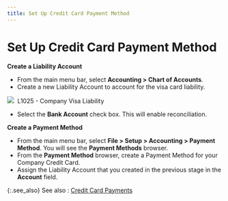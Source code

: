 ```yaml
---
title: Set Up Credit Card Payment Method
---
```


# Set Up Credit Card Payment Method


**Create a Liability Account**

- From the main  menu bar, select **Accounting &gt; Chart 
 of Accounts**.
- Create a new  Liability Account to account for the visa card liability.



![]({{site.acc_baseurl}}/img/example.gif)  L1025  - Company Visa Liability

- Select the  **Bank Account** check box. This will  enable reconciliation.



**Create a Payment Method**

- From the main  menu bar, select **File &gt; Setup &gt; 
 Accounting &gt; Payment Method**. You will see the **Payment 
 Methods** browser.
- From the **Payment Method** browser, create a Payment  Method for your Company Credit Card.
- Assign the  Liability Account that you created in the previous stage in the **Account** field.



{:.see_also}
See also
: [Credit Card Payments]({{site.acc_baseurl}}/vendor-payments-and-refunds/other-payments-refunds/credit_card_payments.html)
